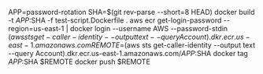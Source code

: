 APP=password-rotation
SHA=$(git rev-parse --short=8 HEAD)
docker build -t $APP:$SHA -f test-script.Dockerfile .
aws ecr get-login-password --region=us-east-1 |  docker login --username AWS --password-stdin $(aws sts get-caller-identity --output text --query Account).dkr.ecr.us-east-1.amazonaws.com
REMOTE=$(aws sts get-caller-identity --output text --query Account).dkr.ecr.us-east-1.amazonaws.com/$APP:$SHA
docker tag $APP:$SHA $REMOTE
docker push $REMOTE